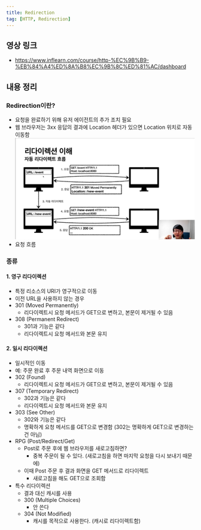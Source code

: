 ```yaml
---
title: Redirection
tag: [HTTP, Redirection]
---
```

## 영상 링크
- https://www.inflearn.com/course/http-%EC%9B%B9-%EB%84%A4%ED%8A%B8%EC%9B%8C%ED%81%AC/dashboard

## 내용 정리
### Redirection이란?
- 요청을 완료하기 위해 유저 에이전트의 추가 조치 필요
- 웹 브라우저는 3xx 응답의 결과에 Location 헤더가 있으면 Location 위치로 자동 이동함
![redirection.png](img/redirection.png)
- 요청 흐름

### 종류
#### 1. 영구 리다이렉션
  - 특정 리소스의 URI가 영구적으로 이동
  - 이전 URL을 사용하지 않는 경우
  - 301 (Moved Permanently)
    - 리다이렉트시 요청 메서드가 GET으로 변하고, 본문이 제거될 수 있음
  - 308 (Permanent Redirect)
    - 301과 기능은 같다
    - 리다이렉트시 요청 메서드와 본문 유지
#### 2. 일시 리다이렉션
  - 일시적인 이동
  - 예: 주문 완료 후 주문 내역 화면으로 이동
  - 302 (Found)
    - 리다이렉트시 요청 메서드가 GET으로 변하고, 본문이 제거될 수 있음
  - 307 (Temporary Redirect)
    - 302과 기능은 같다
    - 리다이렉트시 요청 메서드와 본문 유지
  - 303 (See Other)
    - 302와 기능은 같다
    - 명확하게 요청 메서드를 GET으로 변경함 (302는 명확하게 GET으로 변경하는 건 아님)
  - RPG (Post/Redirect/Get)
    - Post로 주문 후에 웹 브라우저를 새로고침하면?
      - 중복 주문이 될 수 있다. (새로고침을 하면 마지막 요청을 다시 보내기 때문에)
    - 이때 Post 주문 후 결과 화면을 GET 메서드로 리다이렉트
      - 새로고침을 해도 GET으로 조회함
- 특수 리다이렉션
  - 결과 대신 캐시를 사용  
  - 300 (Multiple Choices)
    - 안 쓴다
  - 304 (Not Modified)
    - 캐시를 목적으로 사용한다. (캐시로 리다이렉트함)